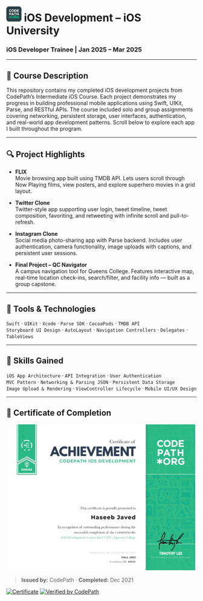 # <img src="https://github.com/haseebjaved4652/Codepath-Intermediate-Web-Development-Course-Web102/blob/main/codepath%20logo.png?raw=true" alt="CodePath Logo" height="40"/> iOS Development – iOS University

### iOS Developer Trainee | Jan 2025 – Mar 2025  

---

## 📱 Course Description

This repository contains my completed iOS development projects from CodePath’s Intermediate iOS Course. Each project demonstrates my progress in building professional mobile applications using Swift, UIKit, Parse, and RESTful APIs. The course included solo and group assignments covering networking, persistent storage, user interfaces, authentication, and real-world app development patterns. Scroll below to explore each app I built throughout the program.

---

## 🔍 Project Highlights

- **FLIX**  
  Movie browsing app built using TMDB API. Lets users scroll through Now Playing films, view posters, and explore superhero movies in a grid layout.  

- **Twitter Clone**  
  Twitter-style app supporting user login, tweet timeline, tweet composition, favoriting, and retweeting with infinite scroll and pull-to-refresh.  

- **Instagram Clone**  
  Social media photo-sharing app with Parse backend. Includes user authentication, camera functionality, image uploads with captions, and persistent user sessions.  

- **Final Project – QC Navigator**  
  A campus navigation tool for Queens College. Features interactive map, real-time location check-ins, search/filter, and facility info — built as a group capstone.  

---

## 🧰 Tools & Technologies

`Swift` · `UIKit` · `Xcode` · `Parse SDK` · `CocoaPods` · `TMDB API`  
`Storyboard UI Design` · `AutoLayout` · `Navigation Controllers` · `Delegates` · `TableViews`

---

## 🧠 Skills Gained

`iOS App Architecture` · `API Integration` · `User Authentication`  
`MVC Pattern` · `Networking & Parsing JSON` · `Persistent Data Storage`  
`Image Upload & Rendering` · `ViewController Lifecycle` · `Mobile UI/UX Design`

---

## 📜 Certificate of Completion

<img src="https://github.com/haseebjaved4652/Codepath-iOS-Development/blob/main/Certificate%20of%20Achievement.jpg?raw=true" alt="Certificate" width="500"/>

> **Issued by:** CodePath · **Completed:** Dec 2021  

[![Certificate](https://img.shields.io/badge/Certificate-View-blue?style=for-the-badge)](https://github.com/haseebjaved4652/Codepath-iOS-Development/blob/main/Certificate%20of%20Achievement.jpg)
[![Verified by CodePath](https://img.shields.io/badge/Verified_by-CodePath-brightgreen?style=for-the-badge)](https://www.codepath.org/)
